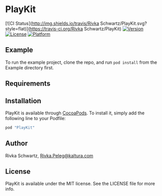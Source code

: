 # PlayKit

[![CI Status](http://img.shields.io/travis/Rivka Schwartz/PlayKit.svg?style=flat)](https://travis-ci.org/Rivka Schwartz/PlayKit)
[![Version](https://img.shields.io/cocoapods/v/PlayKit.svg?style=flat)](http://cocoapods.org/pods/PlayKit)
[![License](https://img.shields.io/cocoapods/l/PlayKit.svg?style=flat)](http://cocoapods.org/pods/PlayKit)
[![Platform](https://img.shields.io/cocoapods/p/PlayKit.svg?style=flat)](http://cocoapods.org/pods/PlayKit)

## Example

To run the example project, clone the repo, and run `pod install` from the Example directory first.

## Requirements

## Installation

PlayKit is available through [CocoaPods](http://cocoapods.org). To install
it, simply add the following line to your Podfile:

```ruby
pod "PlayKit"
```

## Author

Rivka Schwartz, Rivka.Peleg@kaltura.com

## License

PlayKit is available under the MIT license. See the LICENSE file for more info.
